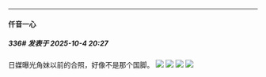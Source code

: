 ﻿
*****

####  仟音一心  
##### 336#       发表于 2025-10-4 20:27

日媒曝光角妹以前的合照，好像不是那个国脚。
<img src="https://p.sda1.dev/27/ed39042826e4ef41c3102609bb8162e1/image.jpg" referrerpolicy="no-referrer">
<img src="https://p.sda1.dev/27/e157885a89340db13e60ff5c10bc478b/image.jpg" referrerpolicy="no-referrer">
<img src="https://p.sda1.dev/27/108f590566aca44bc6abdbaf1adaf290/image.jpg" referrerpolicy="no-referrer">
<img src="https://p.sda1.dev/27/eb3559810d141c73e48ecd62eff9b086/image.jpg" referrerpolicy="no-referrer">

